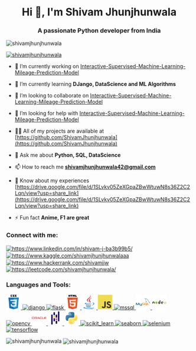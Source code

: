 <h1 align="center">Hi 👋, I'm Shivam Jhunjhunwala</h1>
<h3 align="center">A passionate Python developer from India</h3>

<p align="left"> <img src="https://komarev.com/ghpvc/?username=shivamjhunjhunwala&label=Profile%20views&color=0e75b6&style=flat" alt="shivamjhunjhunwala" /> </p>

<p align="left"> <a href="https://github.com/ryo-ma/github-profile-trophy"><img src="https://github-profile-trophy.vercel.app/?username=shivamjhunjhunwala" alt="shivamjhunjhunwala" /></a> </p>

- 🔭 I’m currently working on [Interactive-Supervised-Machine-Learning-Mileage-Prediction-Model](https://github.com/ShivamJhunjhunwala/Interactive-Supervised-Machine-Learning-Mileage-Prediction-Model)

- 🌱 I’m currently learning **DJango, DataScience and ML Algorithms**

- 👯 I’m looking to collaborate on [Interactive-Supervised-Machine-Learning-Mileage-Prediction-Model](https://github.com/ShivamJhunjhunwala/Interactive-Supervised-Machine-Learning-Mileage-Prediction-Model)

- 🤝 I’m looking for help with [Interactive-Supervised-Machine-Learning-Mileage-Prediction-Model](https://github.com/ShivamJhunjhunwala/Interactive-Supervised-Machine-Learning-Mileage-Prediction-Model)

- 👨‍💻 All of my projects are available at [https://github.com/ShivamJhunjhunwala](https://github.com/ShivamJhunjhunwala)

- 💬 Ask me about **Python, SQL, DataScience**

- 📫 How to reach me **shivamjhunjhunwala42@gmail.com**

- 📄 Know about my experiences [https://drive.google.com/file/d/1SLvkv05ZeXGpaZBwWtuwN8s36Z2C2Lqn/view?usp=share_link](https://drive.google.com/file/d/1SLvkv05ZeXGpaZBwWtuwN8s36Z2C2Lqn/view?usp=share_link)

- ⚡ Fun fact **Anime, F1 are great**

<h3 align="left">Connect with me:</h3>
<p align="left">
<a href="https://linkedin.com/in/https://www.linkedin.com/in/shivam-j-ba3b99b5/" target="blank"><img align="center" src="https://raw.githubusercontent.com/rahuldkjain/github-profile-readme-generator/master/src/images/icons/Social/linked-in-alt.svg" alt="https://www.linkedin.com/in/shivam-j-ba3b99b5/" height="30" width="40" /></a>
<a href="https://kaggle.com/https://www.kaggle.com/shivamjhunjhunwalaaa" target="blank"><img align="center" src="https://raw.githubusercontent.com/rahuldkjain/github-profile-readme-generator/master/src/images/icons/Social/kaggle.svg" alt="https://www.kaggle.com/shivamjhunjhunwalaaa" height="30" width="40" /></a>
<a href="https://www.hackerrank.com/https://www.hackerrank.com/shivamjjw" target="blank"><img align="center" src="https://raw.githubusercontent.com/rahuldkjain/github-profile-readme-generator/master/src/images/icons/Social/hackerrank.svg" alt="https://www.hackerrank.com/shivamjjw" height="30" width="40" /></a>
<a href="https://www.leetcode.com/https://leetcode.com/shivamjhunjhunwala/" target="blank"><img align="center" src="https://raw.githubusercontent.com/rahuldkjain/github-profile-readme-generator/master/src/images/icons/Social/leet-code.svg" alt="https://leetcode.com/shivamjhunjhunwala/" height="30" width="40" /></a>
</p>

<h3 align="left">Languages and Tools:</h3>
<p align="left"> <a href="https://www.w3schools.com/css/" target="_blank" rel="noreferrer"> <img src="https://raw.githubusercontent.com/devicons/devicon/master/icons/css3/css3-original-wordmark.svg" alt="css3" width="40" height="40"/> </a> <a href="https://www.djangoproject.com/" target="_blank" rel="noreferrer"> <img src="https://cdn.worldvectorlogo.com/logos/django.svg" alt="django" width="40" height="40"/> </a> <a href="https://flask.palletsprojects.com/" target="_blank" rel="noreferrer"> <img src="https://www.vectorlogo.zone/logos/pocoo_flask/pocoo_flask-icon.svg" alt="flask" width="40" height="40"/> </a> <a href="https://www.w3.org/html/" target="_blank" rel="noreferrer"> <img src="https://raw.githubusercontent.com/devicons/devicon/master/icons/html5/html5-original-wordmark.svg" alt="html5" width="40" height="40"/> </a> <a href="https://www.java.com" target="_blank" rel="noreferrer"> <img src="https://raw.githubusercontent.com/devicons/devicon/master/icons/java/java-original.svg" alt="java" width="40" height="40"/> </a> <a href="https://developer.mozilla.org/en-US/docs/Web/JavaScript" target="_blank" rel="noreferrer"> <img src="https://raw.githubusercontent.com/devicons/devicon/master/icons/javascript/javascript-original.svg" alt="javascript" width="40" height="40"/> </a> <a href="https://www.microsoft.com/en-us/sql-server" target="_blank" rel="noreferrer"> <img src="https://www.svgrepo.com/show/303229/microsoft-sql-server-logo.svg" alt="mssql" width="40" height="40"/> </a> <a href="https://www.mysql.com/" target="_blank" rel="noreferrer"> <img src="https://raw.githubusercontent.com/devicons/devicon/master/icons/mysql/mysql-original-wordmark.svg" alt="mysql" width="40" height="40"/> </a> <a href="https://nodejs.org" target="_blank" rel="noreferrer"> <img src="https://raw.githubusercontent.com/devicons/devicon/master/icons/nodejs/nodejs-original-wordmark.svg" alt="nodejs" width="40" height="40"/> </a> <a href="https://opencv.org/" target="_blank" rel="noreferrer"> <img src="https://www.vectorlogo.zone/logos/opencv/opencv-icon.svg" alt="opencv" width="40" height="40"/> </a> <a href="https://www.oracle.com/" target="_blank" rel="noreferrer"> <img src="https://raw.githubusercontent.com/devicons/devicon/master/icons/oracle/oracle-original.svg" alt="oracle" width="40" height="40"/> </a> <a href="https://pandas.pydata.org/" target="_blank" rel="noreferrer"> <img src="https://raw.githubusercontent.com/devicons/devicon/2ae2a900d2f041da66e950e4d48052658d850630/icons/pandas/pandas-original.svg" alt="pandas" width="40" height="40"/> </a> <a href="https://www.python.org" target="_blank" rel="noreferrer"> <img src="https://raw.githubusercontent.com/devicons/devicon/master/icons/python/python-original.svg" alt="python" width="40" height="40"/> </a> <a href="https://scikit-learn.org/" target="_blank" rel="noreferrer"> <img src="https://upload.wikimedia.org/wikipedia/commons/0/05/Scikit_learn_logo_small.svg" alt="scikit_learn" width="40" height="40"/> </a> <a href="https://seaborn.pydata.org/" target="_blank" rel="noreferrer"> <img src="https://seaborn.pydata.org/_images/logo-mark-lightbg.svg" alt="seaborn" width="40" height="40"/> </a> <a href="https://www.selenium.dev" target="_blank" rel="noreferrer"> <img src="https://raw.githubusercontent.com/detain/svg-logos/780f25886640cef088af994181646db2f6b1a3f8/svg/selenium-logo.svg" alt="selenium" width="40" height="40"/> </a> <a href="https://www.tensorflow.org" target="_blank" rel="noreferrer"> <img src="https://www.vectorlogo.zone/logos/tensorflow/tensorflow-icon.svg" alt="tensorflow" width="40" height="40"/> </a> </p>

<p><img align="left" src="https://github-readme-stats.vercel.app/api/top-langs?username=shivamjhunjhunwala&show_icons=true&locale=en&layout=compact" alt="shivamjhunjhunwala" /></p>

<p>&nbsp;<img align="center" src="https://github-readme-stats.vercel.app/api?username=shivamjhunjhunwala&show_icons=true&locale=en" alt="shivamjhunjhunwala" /></p>
